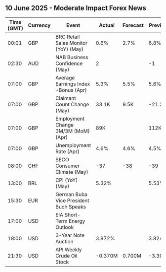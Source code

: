 ## 10 June 2025 - Moderate Impact Forex News

| Time (GMT) | Currency | Event | Actual | Forecast | Previous |
|------|----------|-------|--------|----------|----------|
| 00:01 | GBP | BRC Retail Sales Monitor (YoY) (May) | 0.6% | 2.7% | 6.8% |
| 02:30 | AUD | NAB Business Confidence (May) | 2 |  | -1 |
| 07:00 | GBP | Average Earnings Index +Bonus (Apr) | 5.3% | 5.5% | 5.6% |
| 07:00 | GBP | Claimant Count Change (May) | 33.1K | 9.5K | -21.2K |
| 07:00 | GBP | Employment Change 3M/3M (MoM) (Apr) | 89K |  | 112K |
| 07:00 | GBP | Unemployment Rate (Apr) | 4.6% | 4.6% | 4.5% |
| 08:00 | CHF | SECO Consumer Climate (May) | -37 | -38 | -39 |
| 13:00 | BRL | CPI (YoY) (May) | 5.32% |  | 5.53% |
| 15:30 | EUR | German Buba Vice President Buch Speaks |  |  |  |
| 17:00 | USD | EIA Short-Term Energy Outlook |  |  |  |
| 18:00 | USD | 3-Year Note Auction | 3.972% |  | 3.824% |
| 21:30 | USD | API Weekly Crude Oil Stock | -0.370M | 0.700M | -3.300M |
